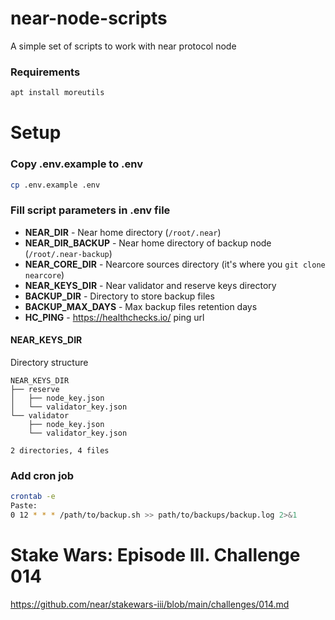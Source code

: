 # near-node-scripts
A simple set of scripts to work with near protocol node

### Requirements
```sh
apt install moreutils
```

# Setup

### Copy .env.example to .env
```sh
cp .env.example .env
```

### Fill script parameters in .env file
- **NEAR_DIR** - Near home directory (`/root/.near`)
- **NEAR_DIR_BACKUP** - Near home directory of backup node (`/root/.near-backup`)
- **NEAR_CORE_DIR** - Nearcore sources directory (it's where you `git clone nearcore`)
- **NEAR_KEYS_DIR** - Near validator and reserve keys directory
- **BACKUP_DIR** - Directory to store backup files
- **BACKUP_MAX_DAYS** - Max backup files retention days
- **HC_PING** - https://healthchecks.io/ ping url

#### NEAR_KEYS_DIR
Directory structure
```
NEAR_KEYS_DIR
├── reserve
│   ├── node_key.json
│   └── validator_key.json
└── validator
    ├── node_key.json
    └── validator_key.json

2 directories, 4 files
```

### Add cron job
```sh
crontab -e
Paste:
0 12 * * * /path/to/backup.sh >> path/to/backups/backup.log 2>&1
```

# Stake Wars: Episode III. Challenge 014
https://github.com/near/stakewars-iii/blob/main/challenges/014.md
